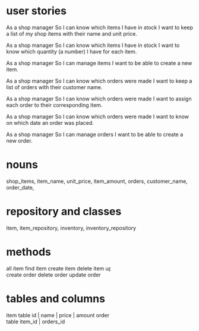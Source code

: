 # user stories
As a shop manager
So I can know which items I have in stock
I want to keep a list of my shop items with their name and unit price.

As a shop manager
So I can know which items I have in stock
I want to know which quantity (a number) I have for each item.

As a shop manager
So I can manage items
I want to be able to create a new item.

As a shop manager
So I can know which orders were made
I want to keep a list of orders with their customer name.

As a shop manager
So I can know which orders were made
I want to assign each order to their corresponding item.

As a shop manager
So I can know which orders were made
I want to know on which date an order was placed. 

As a shop manager
So I can manage orders
I want to be able to create a new order.

# nouns
shop_items, item_name, unit_price, item_amount, orders, customer_name, order_date, 
# repository and classes
item, item_repository, inventory, inventory_repository
# methods
all item
find item
create item
delete item
update item
all order
find order
create order
delete order
update order
# tables and columns
item table
id | name | price | amount
order table
id | name | date
orders_item table
item_id | orders_id
